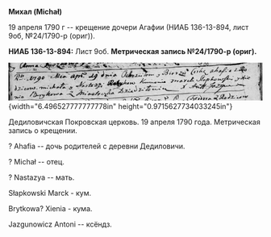 **Михал (Michał)**

19 апреля 1790 г -- крещение дочери Агафии (НИАБ 136-13-894, лист 9об,
№24/1790-р (ориг)).

**НИАБ 136-13-894:** Лист 9об. **Метрическая запись №24/1790-р (ориг).**

![](./media/ae1605481309e31a1b714ab022b074e05a8a34e9.png){width="6.496527777777778in"
height="0.9715627734033245in"}

Дедиловичская Покровская церковь. 19 апреля 1790 года. Метрическая
запись о крещении.

? Ahafia -- дочь родителей с деревни Дедиловичи.

? Michał -- отец.

? Nastazya -- мать.

Słapkowski Marck - кум.

Brytkowa? Xienia - кума.

Jazgunowicz Antoni -- ксёндз.
